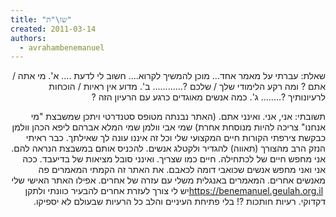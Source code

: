```yaml
---
title: "שו\"ת"
created: 2011-03-14
authors: 
  - avrahambenemanuel
---
```

<div dir="rtl">
שאלת: עברתי על מאמר אחד... מוכן להמשיך לקרוא.... חשוב לי לדעת .... א'. מי אתה / אתם ? ומה רקע הלימודי שלך / שלכם ?............ ב'. מדוע אין ראיות / הוכחות לרעיונותיך ?........ ג'. כמה אנשים מאוגדים כרגע עם הרעיון הזה ?

תשובתי: אני, אני. ואינני אתם. (האתר נבנתה מטופס סטנדרטי ויתכן שמשבצת "מי אנחנו" צריכה להיות מנוסחת אחרת) שמי אבי וולמן שמי המלא אברהם ליפא הכהן וולמן כבקשת צירפתי הקורות חיים המקצועי שלי וכל זה איננו עונה לך שאילתך. כבר ראיתי הנזק הרב מהצורך (תאווה) להגדיר ולקטלג אנשים. להכניס אותם במשבצת הנראה להם. אני מחפש חיים של לכתחילה. חיים כמו שצריך. ואינני סובל מציאות של בדיעבד. ככה אני ואני מחפש אנשים שכואבי דומה לכאבם. את האתר זה הקמתי המאמרים פה מאנשים אחרים. המאמרים באנגלית משלי עם עזרה של אחרים. אפילו האתר האישי שלי https://benemanuel.geulah.org.il ‎‏ יש לי צורך לעזרת אחרים להבעיר כוונתי ולתקן דקדוקי. רעיות חותכות ?! בלי פתיחת העיניים והלב כל הרעיות שבעולם לא יספיקו.
</div>